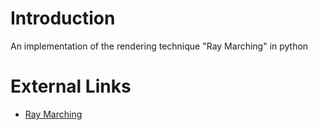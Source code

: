 # Introduction
An implementation of the rendering technique "Ray Marching" in python

# External Links
- [Ray Marching](https://en.wikipedia.org/wiki/Ray_marching)